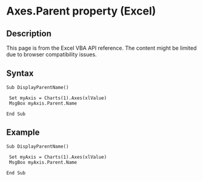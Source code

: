 # Axes.Parent property (Excel)

## Description
This page is from the Excel VBA API reference. The content might be limited due to browser compatibility issues.

## Syntax
```vba
Sub DisplayParentName() 
 
 Set myAxis = Charts(1).Axes(xlValue) 
 MsgBox myAxis.Parent.Name 
 
End Sub
```

## Example
```vba
Sub DisplayParentName() 
 
 Set myAxis = Charts(1).Axes(xlValue) 
 MsgBox myAxis.Parent.Name 
 
End Sub
```

